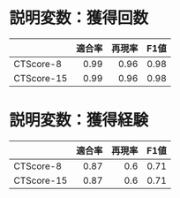 # 説明変数：獲得回数
| | 適合率 | 再現率 | F1値 |
| :-- | --: | --: | --: |
| CTScore-8 | 0.99 | 0.96 | 0.98 |
| CTScore-15 | 0.99 | 0.96 | 0.98 |

# 説明変数：獲得経験
| | 適合率 | 再現率 | F1値 |
| :-- | --: | --: | --: |
| CTScore-8 | 0.87 | 0.6 | 0.71 |
| CTScore-15 | 0.87 | 0.6 | 0.71 |

